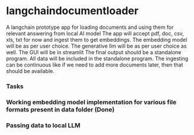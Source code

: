 # langchaindocumentloader
A langchain prototype app for loading documents and using them for relevant answering from local AI model
The app will accept pdf, doc, csv, xls, txt for now and ingest them to get embeddings. The embedding model
will be as per user choice. The generative llm will be as per user choice as well. The GUI will be in streamlit
The final output should be a standalone program. All data will be included in the standalone program. The ingesting
can be continuous like if we need to add more documents later, then that should be available.

### Tasks
### Working embedding model implementation for various file formats present in data folder (Done)
### Passing data to local LLM

